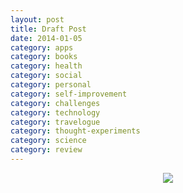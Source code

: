 ```yaml
---
layout: post
title: Draft Post
date: 2014-01-05
category: apps
category: books
category: health
category: social
category: personal
category: self-improvement
category: challenges
category: technology
category: travelogue
category: thought-experiments
category: science
category: review
---
```


<div style="text-align: center;">
<img src="{{site.img-url}}/Premkumar_Masilamani.jpg"/>
</div>


